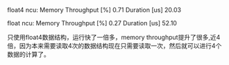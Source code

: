 float4 ncu:
Memory Throughput [%]	0.71
Duration [us]	20.03

float ncu:
Memory Throughput [%]	0.27
Duration [us]	52.10

只使用float4数据结构，运行快了一倍多，memory throughput提升了很多,近4倍，因为本来需要读取4次的数据结构现在只需要读取一次，然后就可以进行4个数据的计算了。
